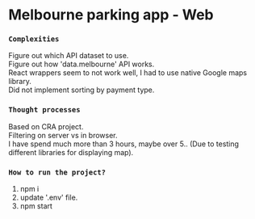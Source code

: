 # Melbourne parking app - Web

### `Complexities`

Figure out which API dataset to use.\
Figure out how 'data.melbourne' API works.\
React wrappers seem to not work well, I had to use native Google maps library.\
Did not implement sorting by payment type.

### `Thought processes`

Based on CRA project.\
Filtering on server vs in browser.\
I have spend much more than 3 hours, maybe over 5.. (Due to testing different libraries for displaying map).

### `How to run the project?`

1. npm i
2. update '.env' file.
3. npm start
